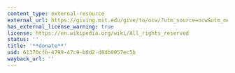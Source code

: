 ```yaml
---
content_type: external-resource
external_url: https://giving.mit.edu/give/to/ocw/?utm_source=ocw&utm_medium=podcast&utm_campaign=donate
has_external_license_warning: true
license: https://en.wikipedia.org/wiki/All_rights_reserved
status: ''
title: '**donate**'
uid: 61370cfb-4799-47c9-b0d2-d84b0057ec5b
wayback_url: ''
---
```

